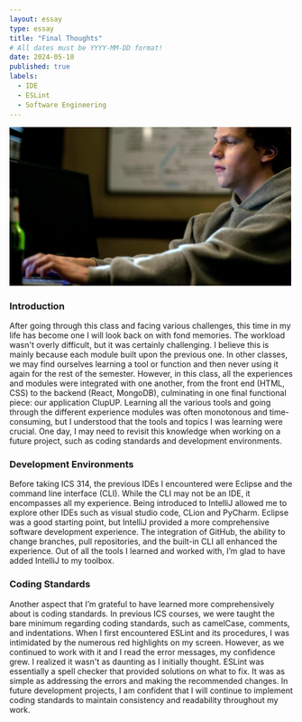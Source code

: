 ```yaml
---
layout: essay
type: essay
title: "Final Thoughts"
# All dates must be YYYY-MM-DD format!
date: 2024-05-10
published: true
labels:
  - IDE
  - ESLint
  - Software Engineering
---
```

<div class="text-center p-4">
  <img width="500px" src="../img/fb.jpg" class="img-thumbnail" >
</div>

### Introduction

After going through this class and facing various challenges, this time in my life has become one I will look back on with fond memories. The workload wasn't overly difficult, but it was certainly challenging. I believe this is mainly because each module built upon the previous one. In other classes, we may find ourselves learning a tool or function and then never using it again for the rest of the semester. However, in this class, all the experiences and modules were integrated with one another, from the front end (HTML, CSS) to the backend (React, MongoDB), culminating in one final functional piece: our application ClupUP. Learning all the various tools and going through the different experience modules was often monotonous and time-consuming, but I understood that the tools and topics I was learning were crucial. One day, I may need to revisit this knowledge when working on a future project, such as coding standards and development environments.

### Development Environments

Before taking ICS 314, the previous IDEs I encountered were Eclipse and the command line interface (CLI). While the CLI may not be an IDE, it encompasses all my experience. Being introduced to IntelliJ allowed me to explore other IDEs such as visual studio code, CLion and PyCharm. Eclipse was a good starting point, but IntelliJ provided a more comprehensive software development experience. The integration of GitHub, the ability to change branches, pull repositories, and the built-in CLI all enhanced the experience. Out of all the tools I learned and worked with, I’m glad to have added IntelliJ to my toolbox.

### Coding Standards
 
Another aspect that I’m grateful to have learned more comprehensively about is coding standards. In previous ICS courses, we were taught the bare minimum regarding coding standards, such as camelCase, comments, and indentations. When I first encountered ESLint and its procedures, I was intimidated by the numerous red highlights on my screen. However, as we continued to work with it and I read the error messages, my confidence grew. I realized it wasn't as daunting as I initially thought. ESLint was essentially a spell checker that provided solutions on what to fix. It was as simple as addressing the errors and making the recommended changes. In future development projects, I am confident that I will continue to implement coding standards to maintain consistency and readability throughout my work.




